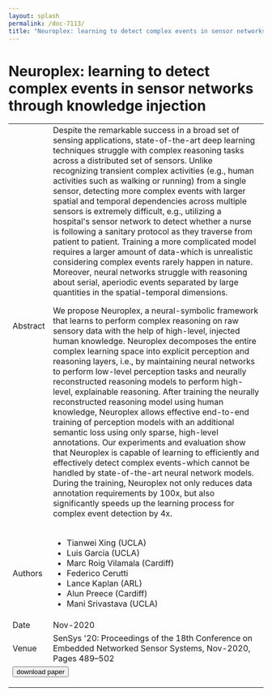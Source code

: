```yaml
---
layout: splash
permalink: /doc-7113/
title: "Neuroplex: learning to detect complex events in sensor networks through knowledge injection"
---
```


# Neuroplex: learning to detect complex events in sensor networks through knowledge injection

<table>
    <tbody>
    <tr>
        <td>Abstract</td>
        <td>Despite the remarkable success in a broad set of sensing applications, state-of-the-art deep learning techniques struggle with complex reasoning tasks across a distributed set of sensors. Unlike recognizing transient complex activities (e.g., human activities such as walking or running) from a single sensor, detecting more complex events with larger spatial and temporal dependencies across multiple sensors is extremely difficult, e.g., utilizing a hospital's sensor network to detect whether a nurse is following a sanitary protocol as they traverse from patient to patient. Training a more complicated model requires a larger amount of data-which is unrealistic considering complex events rarely happen in nature. Moreover, neural networks struggle with reasoning about serial, aperiodic events separated by large quantities in the spatial-temporal dimensions.

We propose Neuroplex, a neural-symbolic framework that learns to perform complex reasoning on raw sensory data with the help of high-level, injected human knowledge. Neuroplex decomposes the entire complex learning space into explicit perception and reasoning layers, i.e., by maintaining neural networks to perform low-level perception tasks and neurally reconstructed reasoning models to perform high-level, explainable reasoning. After training the neurally reconstructed reasoning model using human knowledge, Neuroplex allows effective end-to-end training of perception models with an additional semantic loss using only sparse, high-level annotations. Our experiments and evaluation show that Neuroplex is capable of learning to efficiently and effectively detect complex events-which cannot be handled by state-of-the-art neural network models. During the training, Neuroplex not only reduces data annotation requirements by 100x, but also significantly speeds up the learning process for complex event detection by 4x.</td>
    </tr>
    <tr>
        <td>Authors</td>
        <td>
            <ul>
                <li>Tianwei Xing (UCLA)</li>
                <li>Luis Garcia (UCLA)</li>
                <li>Marc Roig Vilamala (Cardiff)</li>
                <li>Federico Cerutti</li>
                <li>Lance Kaplan (ARL)</li>
                <li>Alun Preece (Cardiff)</li>
                <li>Mani Srivastava (UCLA)</li>
            </ul>
        </td>
    </tr>
    <tr>
        <td>Date</td>
        <td>Nov-2020</td>
    </tr>
    <tr>
        <td>Venue</td>
        <td>SenSys '20: Proceedings of the 18th Conference on Embedded Networked Sensor Systems, Nov-2020, Pages 489–502</td>
    </tr>
    <tr>
        <td colspan="2">
            <form method="get" action="https://dl.acm.org/doi/10.1145/3384419.3431158">
                <button type="submit">download paper</button>
            </form>
        </td>
    </tr>
    </tbody>
</table>
